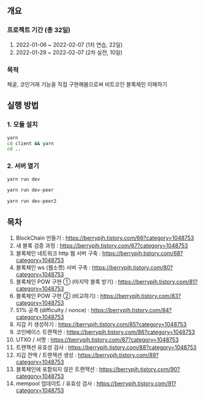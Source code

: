 ## 개요
### 프로젝트 기간 (총 32일) 
1. 2022-01-06 ~ 2022-02-07 (1차 연습, 22일)
2. 2022-01-29 ~ 2022-02-07 (2차 실전, 10일)

### 목적
채굴, 코인거래 기능을 직접 구현해봄으로써 비트코인 블록체인 이해하기

## 실행 방법

### 1. 모듈 설치
```bash
yarn
cd client && yarn
cd ..
```

### 2. 서버 열기
```bash
yarn run dev
```
```bash
yarn run dev-peer
```
```bash
yarn run dev-peer2
```

## 목차
1. BlockChain 만들기 : 
https://berrypjh.tistory.com/66?category=1048753
2. 새 블록 검증 과정 : 
https://berrypjh.tistory.com/67?category=1048753
3. 블록체인 네트워크 http 웹 서버 구축 : 
https://berrypjh.tistory.com/68?category=1048753
4. 블록체인 ws (웹소켓) 서버 구축 : 
https://berrypjh.tistory.com/80?category=1048753
5. 블록체인 POW 구현 ① (마지막 블록 받기) : 
https://berrypjh.tistory.com/81?category=1048753
6. 블록체인 POW 구현 ② (비교하기) : 
https://berrypjh.tistory.com/83?category=1048753
7. 51% 공격 (difficulty / nonce) : 
https://berrypjh.tistory.com/84?category=1048753
8. 지갑 키 생성하기 : 
https://berrypjh.tistory.com/85?category=1048753
9. 코인베이스 트랜잭션 : 
https://berrypjh.tistory.com/86?category=1048753
10. UTXO / 서명 : 
https://berrypjh.tistory.com/87?category=1048753
11. 트랜잭션 유효성 검사 : 
https://berrypjh.tistory.com/88?category=1048753
12. 지갑 잔액 / 트랜잭션 생성 : 
https://berrypjh.tistory.com/89?category=1048753
13. 블록체인에 포함되지 않은 트랜잭션 : 
https://berrypjh.tistory.com/90?category=1048753
14. mempool 업데이트 / 유효성 검사 : 
https://berrypjh.tistory.com/91?category=1048753
